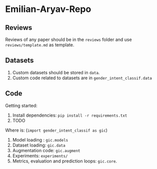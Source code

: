 # Emilian-Aryav-Repo


## Reviews

Reviews of any paper should be in the `reviews` folder and use `reviews/template.md` as template.

## Datasets

1. Custom datasets should be stored in `data`.
2. Custom code related to datasets are in `gender_intent_classif.data`



## Code

Getting started:

1. Install dependencies: `pip install -r requirements.txt`
2. TODO


Where is:
(`import gender_intent_classif as gic`)

1. Model loading : `gic.models`
2. Dataset loading: `gic.data`
3. Augmentation code: `gic.augment`   
4. Experiments: `experiments/`
5. Metrics, evaluation and prediction loops: `gic.core`.

